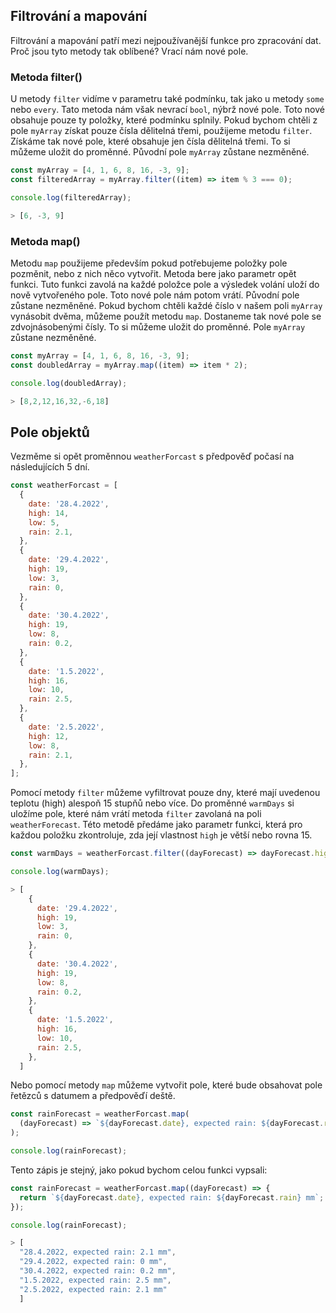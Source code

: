 ## Filtrování a mapování

Filtrování a mapování patří mezi nejpoužívanější funkce pro zpracování dat. Proč jsou tyto metody tak oblíbené? Vrací nám nové pole.

### Metoda filter()

U metody `filter` vidíme v parametru také podmínku, tak jako u metody `some` nebo `every`. Tato metoda nám však nevrací `bool`, nýbrž nové pole. Toto nové obsahuje pouze ty položky, které podmínku splnily.
Pokud bychom chtěli z pole `myArray` získat pouze čísla dělitelná třemi, použijeme metodu `filter`. Získáme tak nové pole, které obsahuje jen čísla dělitelná třemi. To si můžeme uložit do proměnné. Původní pole `myArray` zůstane nezměněné.

```js
const myArray = [4, 1, 6, 8, 16, -3, 9];
const filteredArray = myArray.filter((item) => item % 3 === 0);

console.log(filteredArray);

> [6, -3, 9]
```

### Metoda map()

Metodu `map` použijeme především pokud potřebujeme položky pole pozměnit, nebo z nich něco vytvořit. Metoda bere jako parametr opět funkci. Tuto funkci zavolá na každé položce pole a výsledek volání uloží do nově vytvořeného pole. Toto nové pole nám potom vrátí. Původní pole zůstane nezměněné.
Pokud bychom chtěli každé číslo v našem poli `myArray` vynásobit dvěma, můžeme použít metodu `map`. Dostaneme tak nové pole se zdvojnásobenými čísly. To si můžeme uložit do proměnné. Pole `myArray` zůstane nezměněné.

```js
const myArray = [4, 1, 6, 8, 16, -3, 9];
const doubledArray = myArray.map((item) => item * 2);

console.log(doubledArray);

> [8,2,12,16,32,-6,18]
```

## Pole objektů

Vezměme si opět proměnnou `weatherForcast` s předpověď počasí na následujících 5 dní.

```js
const weatherForcast = [
  {
    date: '28.4.2022',
    high: 14,
    low: 5,
    rain: 2.1,
  },
  {
    date: '29.4.2022',
    high: 19,
    low: 3,
    rain: 0,
  },
  {
    date: '30.4.2022',
    high: 19,
    low: 8,
    rain: 0.2,
  },
  {
    date: '1.5.2022',
    high: 16,
    low: 10,
    rain: 2.5,
  },
  {
    date: '2.5.2022',
    high: 12,
    low: 8,
    rain: 2.1,
  },
];
```

Pomocí metody `filter` můžeme vyfiltrovat pouze dny, které mají uvedenou teplotu (high) alespoň 15 stupňů nebo více. Do proměnné `warmDays` si uložíme pole, které nám vrátí metoda `filter` zavolaná na poli `weatherForecast`. Této metodě předáme jako parametr funkci, která pro každou položku zkontroluje, zda její vlastnost `high` je větší nebo rovna 15.

```js
const warmDays = weatherForcast.filter((dayForecast) => dayForecast.high >= 15);

console.log(warmDays);

> [
    {
      date: '29.4.2022',
      high: 19,
      low: 3,
      rain: 0,
    },
    {
      date: '30.4.2022',
      high: 19,
      low: 8,
      rain: 0.2,
    },
    {
      date: '1.5.2022',
      high: 16,
      low: 10,
      rain: 2.5,
    },
  ]
```

Nebo pomocí metody `map` můžeme vytvořit pole, které bude obsahovat pole řetězců s datumem a předpověďí deště.

```js
const rainForecast = weatherForcast.map(
  (dayForecast) => `${dayForecast.date}, expected rain: ${dayForecast.rain} mm`,
);

console.log(rainForecast);
```

Tento zápis je stejný, jako pokud bychom celou funkci vypsali:

```js
const rainForecast = weatherForcast.map((dayForecast) => {
  return `${dayForecast.date}, expected rain: ${dayForecast.rain} mm`;
});

console.log(rainForecast);

> [
  "28.4.2022, expected rain: 2.1 mm",
  "29.4.2022, expected rain: 0 mm",
  "30.4.2022, expected rain: 0.2 mm",
  "1.5.2022, expected rain: 2.5 mm",
  "2.5.2022, expected rain: 2.1 mm"
  ]
```
